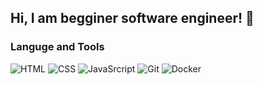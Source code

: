 ## Hi, I am begginer software engineer! 👋

### Languge and Tools
![HTML](https://img.shields.io/badge/-JavaScript-090909?style=for-the-badge&logo=HTML)
![CSS](https://img.shields.io/badge/-JavaScript-090909?style=for-the-badge&logo=CSS)
![JavaSrcript](https://img.shields.io/badge/-JavaScript-090909?style=for-the-badge&logo=JavaScript&logoColor=E9D54D)
![Git](https://img.shields.io/badge/-JavaScript-090909?style=for-the-badge&logo=Git)
![Docker](https://img.shields.io/badge/-JavaScript-090909?style=for-the-badge&logo=Docker)
<!--
- 🔭 I’m currently studying in YSTU!
- 🌱 I’m currently learning JavaScript!
- 📫 How to reach me:
- E-mail: danilka-aristov@mail.ru
- Twitter: https://twitter.com/Daniel_Aristov2
- Instagram: https://www.instagram.com/daniil_aristov/

- 🔭 I’m currently working on ...
- 🌱 I’m currently learning ...
- 👯 I’m looking to collaborate on ...
- 🤔 I’m looking for help with ...
- 💬 Ask me about ...
- 📫 How to reach me: ...
- 😄 Pronouns: ...
- ⚡ Fun fact: ...
-->

